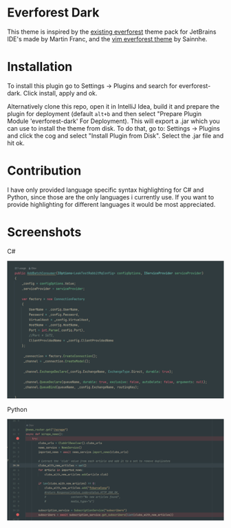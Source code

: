 # Everforest Dark
This theme is inspired by the [existing everforest](https://plugins.jetbrains.com/plugin/20336-everforest-theme) theme pack for JetBrains IDE's made by Martin Franc,
and the [vim everforest theme](https://github.com/sainnhe/everforest) by Sainnhe. 

# Installation
To install this plugin go to Settings -> Plugins and search for everforest-dark. Click install, apply and ok.

Alternatively clone this repo, open it in IntelliJ Idea, build it and prepare the plugin for deployment (default `alt+b` and then select "Prepare Plugin Module 'everforest-dark' For Deployment).
This will export a .jar which you can use to install the theme from disk. To do that, go to: Settings -> Plugins and click the cog and select "Install Plugin from Disk". Select the
.jar file and hit ok.

# Contribution
I have only provided language specific syntax highlighting for C# and Python, since those are the only languages i currently use. If you want to provide highlighting for different languages
it would be most appreciated.

# Screenshots

C#

![img.png](img.png)

Python

![img_1.png](img_1.png)